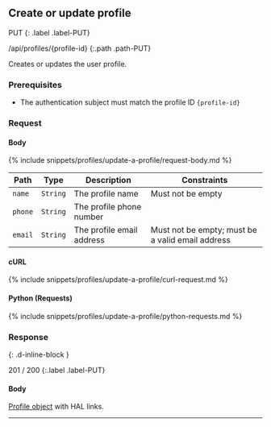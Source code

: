 ## Create or update profile

PUT
{: .label .label-PUT}

/api/profiles/{profile-id}
{:.path .path-PUT}

Creates or updates the user profile.

### Prerequisites

- The authentication subject must match the profile ID `{profile-id}`

### Request

#### Body

{% include snippets/profiles/update-a-profile/request-body.md %}

Path | Type | Description | Constraints
---- | ---- | ----------- | -----------
`name` | `String` | The profile name | Must not be empty
`phone` | `String` | The profile phone number
`email` | `String` | The profile email address | Must not be empty; must be a valid email address

#### cURL

{% include snippets/profiles/update-a-profile/curl-request.md %}

#### Python (Requests)

{% include snippets/profiles/update-a-profile/python-requests.md %}

### Response
{: .d-inline-block }

201 / 200
{:.label .label-PUT}

#### Body

[Profile object](#profile-object) with HAL links.

---
